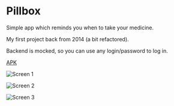 # Pillbox
Simple app which reminds you when to take your medicine.

My first project back from 2014 (a bit refactored).

Backend is mocked, so you can use any login/password to log in.

[APK](meta/pillbox.apk)

![Screen 1](meta/screen1.jpg=250x)

![Screen 2](meta/screen2.jpg=250x)

![Screen 3](meta/screen3.jpg=250x)
